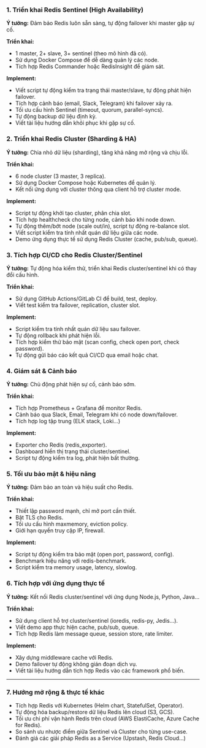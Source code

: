 ### 1. Triển khai Redis Sentinel (High Availability)

**Ý tưởng:** Đảm bảo Redis luôn sẵn sàng, tự động failover khi master gặp sự cố.

**Triển khai:**

- 1 master, 2+ slave, 3+ sentinel (theo mô hình đã có).
- Sử dụng Docker Compose để dễ dàng quản lý các node.
- Tích hợp Redis Commander hoặc RedisInsight để giám sát.

**Implement:**

- Viết script tự động kiểm tra trạng thái master/slave, tự động phát hiện failover.
- Tích hợp cảnh báo (email, Slack, Telegram) khi failover xảy ra.
- Tối ưu cấu hình Sentinel (timeout, quorum, parallel-syncs).
- Tự động backup dữ liệu định kỳ.
- Viết tài liệu hướng dẫn khôi phục khi gặp sự cố.

### 2. Triển khai Redis Cluster (Sharding & HA)

**Ý tưởng:** Chia nhỏ dữ liệu (sharding), tăng khả năng mở rộng và chịu lỗi.

**Triển khai:**

- 6 node cluster (3 master, 3 replica).
- Sử dụng Docker Compose hoặc Kubernetes để quản lý.
- Kết nối ứng dụng với cluster thông qua client hỗ trợ cluster mode.

**Implement:**

- Script tự động khởi tạo cluster, phân chia slot.
- Tích hợp healthcheck cho từng node, cảnh báo khi node down.
- Tự động thêm/bớt node (scale out/in), script tự động re-balance slot.
- Viết script kiểm tra tính nhất quán dữ liệu giữa các node.
- Demo ứng dụng thực tế sử dụng Redis Cluster (cache, pub/sub, queue).

### 3. Tích hợp CI/CD cho Redis Cluster/Sentinel

**Ý tưởng:** Tự động hóa kiểm thử, triển khai Redis cluster/sentinel khi có thay đổi cấu hình.

**Triển khai:**

- Sử dụng GitHub Actions/GitLab CI để build, test, deploy.
- Viết test kiểm tra failover, replication, cluster slot.

**Implement:**

- Script kiểm tra tính nhất quán dữ liệu sau failover.
- Tự động rollback khi phát hiện lỗi.
- Tích hợp kiểm thử bảo mật (scan config, check open port, check password).
- Tự động gửi báo cáo kết quả CI/CD qua email hoặc chat.

### 4. Giám sát & Cảnh báo

**Ý tưởng:** Chủ động phát hiện sự cố, cảnh báo sớm.

**Triển khai:**

- Tích hợp Prometheus + Grafana để monitor Redis.
- Cảnh báo qua Slack, Email, Telegram khi có node down/failover.
- Tích hợp log tập trung (ELK stack, Loki...)

**Implement:**

- Exporter cho Redis (redis_exporter).
- Dashboard hiển thị trạng thái cluster/sentinel.
- Script tự động kiểm tra log, phát hiện bất thường.

### 5. Tối ưu bảo mật & hiệu năng

**Ý tưởng:** Đảm bảo an toàn và hiệu suất cho Redis.

**Triển khai:**

- Thiết lập password mạnh, chỉ mở port cần thiết.
- Bật TLS cho Redis.
- Tối ưu cấu hình maxmemory, eviction policy.
- Giới hạn quyền truy cập IP, firewall.

**Implement:**

- Script tự động kiểm tra bảo mật (open port, password, config).
- Benchmark hiệu năng với redis-benchmark.
- Script kiểm tra memory usage, latency, slowlog.

### 6. Tích hợp với ứng dụng thực tế

**Ý tưởng:** Kết nối Redis cluster/sentinel với ứng dụng Node.js, Python, Java...

**Triển khai:**

- Sử dụng client hỗ trợ cluster/sentinel (ioredis, redis-py, Jedis...).
- Viết demo app thực hiện cache, pub/sub, queue.
- Tích hợp Redis làm message queue, session store, rate limiter.

**Implement:**

- Xây dựng middleware cache với Redis.
- Demo failover tự động không gián đoạn dịch vụ.
- Viết tài liệu hướng dẫn tích hợp Redis vào các framework phổ biến.

---

### 7. Hướng mở rộng & thực tế khác

- Tích hợp Redis với Kubernetes (Helm chart, StatefulSet, Operator).
- Tự động hóa backup/restore dữ liệu Redis lên cloud (S3, GCS).
- Tối ưu chi phí vận hành Redis trên cloud (AWS ElastiCache, Azure Cache for Redis).
- So sánh ưu nhược điểm giữa Sentinel và Cluster cho từng use-case.
- Đánh giá các giải pháp Redis as a Service (Upstash, Redis Cloud...)
